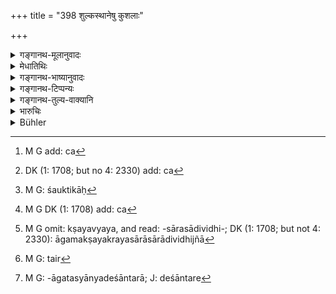 +++
title = "398 शुल्कस्थानेषु कुशलाः"

+++

<details><summary>गङ्गानथ-मूलानुवादः</summary>

The king shall take one-twentieth of the price of saleable commodities, that may be fixed by men who have experience of custom-houses and are experts in all kinds of merchandise.—(398)
</details>

<details><summary>मेधातिथिः</summary>

येषु प्रदेशेषु शुल्कम् आदीयते तानि **शुल्कस्थानानि**[^३४४] राजभिर् वणिग्भिः[^३४५] स्वप्रतिदेशनियतानि कल्पितानि । तेषु स्थानेषु ये **कुशलाः** शौल्किकाः,[^३४६] ये धूर्तैर् न[^३४७] शक्यन्ते वञ्चयितुम्, तथा सर्वेषां पण्यानाम् आगमक्रयविक्रयक्षयव्ययसारासारादिविधिज्ञा[^३४८] **विचक्षणाः** ते[^३४९] भाण्डस्यागतस्य देशान्तरात्[^३५०] नीयमानस्य **वार्घं कुर्युः** । **ततो** **विंश**तिभागं राजा गृह्णीयात् । 


[^३५०]:
     M G: -āgatasyānyadeśāntarā; J: deśāntare


[^३४९]:
     M G: tair


[^३४८]:
     M G omit: kṣayavyaya, and read: -sārasādividhi-; DK (1: 1708; but not 4: 2330): āgamakṣayakrayasārāsārādividhijñā


[^३४७]:
     M G DK (1: 1708) add: ca


[^३४६]:
     M G: śauktikāḥ


[^३४५]:
     DK (1: 1708; but no 4: 2330) add: ca


[^३४४]:
     M G add: ca

- span style="text-decoration-underline;">किं पुनर्</u> अर्घकरणेन । एतावद् एव वक्तव्यं पण्यानां विंश्तिभागम् इति । 

<u>सत्यम्,</u> यदा स्वरूपेण द्रव्यं राजा[^३५१] गृह्णाति । स्वरूपकान्य् उपयुज्यन्ते[^३५२] शाटकादीनि[^३५३] । तत्र विंशतिभागः प्राग् विंशतेर्<sup> </sup>[^३५४] न पाटनम् अन्तरेणोपपद्यत इत्य् एवमर्थम् अर्घकरणम् । अविक्रेयाणाम् आत्मोपयोगिनां नास्ति शुल्क इति ज्ञापितुं यथापण्यम् । एवं कालानुरूप्येण । न सर्वपण्यं सर्वदा विक्रियत एकरूपेणार्घेण । अतो देशकालापेक्षया पण्यानाम् अर्घव्यवस्था, न नियतो ऽर्घ इति ॥ ८.३९८ ॥
</details>

<details><summary>गङ्गानथ-भाष्यानुवादः</summary>

‘*Custom houses*’ are those places where duties and tolls are realised,
as fixed by the king and the merchants in accordance with the special
conditions of each country. Those who have experience of these are the
‘custom-house officials’; these men cannot be hoodwinked by clever
rogues.

Similarly there are men who are ‘*experts in all kinds of merchandise*,’
*i.e*., who know all about the demand and supply, the good and bad
qualities and such details regarding all commodities.

When things are brought by merchants in boxes from other countries, the
said experts fix their prices; and of this price the king shall take the
twentieth part.

“What is the use of the valuation? It would be enough to say that the
king shall receive the twentieth part of each commodity.”

This would be all right in cases where the king realises his dues *in
kind*. But in the case of such cloth-pieces as are used in the form in
which they are sold, the twentieth part could not be taken without
tearing each piece. Hence it is that valuation becomes necessary.

In the case of unsaleable commodities, or of articles meant for personal
use, there are no duties, hence the text adds the term ‘*yathā-paṇyam*,’
‘*saleable commodities*.’

The valuation has to be done in accordance with several considerations
of time, place and other circumstances; for instance, all commodities do
not sell at the same price at all times; so that the price of any
article cannot be regarded as fixed for all time.—(398)
</details>

<details><summary>गङ्गानथ-टिप्पन्यः</summary>

‘*Tataḥ*’—‘Of the amount thus fixed’ (Medhātithi);—‘out of the profit on
that amount’ (Kullūka).

This verse is quoted in *Vivādaratnākara* (p. 304), which remarks that
this refers to commodity. imported from other countries;—in *Aparārka*
(p. 833);—in *Vīramitrodaya*, (Rājanīti, p. 164), which adds that,
though from the words it would seem that the twentieth part of the value
of the commodity is meant, yet, in fact, it is of the profit over and
above the value fixed; for if the king were to take the twentieth part
of the value, then the trader would have no profit at all, and his
business would be ruined;—and in *Vyavahāra-Bālambhaṭṭī*, (p. 954.)
</details>

<details><summary>गङ्गानथ-तुल्य-वाक्यानि</summary>

*Yājñavalkya* (2.261).—‘The King shall take as duty the twentieth part
of the price fixed for each commodity.’

*Gautama* (10.26).—‘In the case of merchandise one-twentieth should be
paid as duty.’

*Baudhāyana* (1.18.14-15).—‘The duty on goods imported by sea is, after
deducting a choice article, ten *Paṇas* in the hundred. He shall also
lay just duties on other marketable goods, according to their intrinsic
value, without oppressing the traders.’

*Arthaśāstra* (I, p. 241).—‘The trade-commissioner shall keep himself
informed of the prices and the demand for commodities got out of the
earth and those got out of the water, imported by land and by
water;—also of the time for their collection and disposal. Of such
commodities as are found in large quantities, he shall fix the price
after collecting them in one place. Of commodities produced in his own
country, the commissioner shall establish an emporium with a single
outlet; of those imported from outside, there shall be an emporium with
several outlets; and the sale of those kinds of commodities shall he so
arranged as to be most helpful to the people of the country. Even large
profits he shall forego if it injures the people...... In the case of
commodities sold by measures of capacity, 16 per cent, shall be the duty
payable to the King; 20 per cent, in the case of things sold by weight;
11 per cent, in that of things sold by the number. Exports from outside
he shall encourage by favourable treatment. To sea-going and land
merchants he shall grant concessions and advances and help in other
ways.’

*Viṣṇu* (Vivādaratnākara, p. 304),—‘In the case of commodities produced
in the country itself, the King shall levy a duty in the shape of the
tenth part; and in that of those imported from outside, the twentieth
part.’
</details>

<details><summary>भारुचिः</summary>

द्रव्यस्यागमनिर्गमे देशकालापेक्षया अर्घनिपातेन विंशभागः शुल्कः ॥ ८.३९६ ॥
</details>

<details><summary>Bühler</summary>

398	Let the king take one-twentieth of that (amount) which men, well acquainted with the settlement of tolls and duties (and) skilful in (estimating the value of) all kinds of merchandise, may fix as the value for each saleable commodity.
</details>
